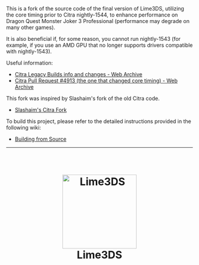 This is a fork of the source code of the final version of Lime3DS, utilizing the core timing prior to Citra nightly-1544, to enhance performance on Dragon Quest Monster Joker 3 Professional (performance may degrade on many other games).

It is also beneficial if, for some reason, you cannot run nightly-1543 (for example, if you use an AMD GPU that no longer supports drivers compatible with nightly-1543).

Useful information:

-   [Citra Legacy Builds info and changes - Web Archive](https://web.archive.org/web/20230603005840/https://citra-emu.org/wiki/citra-legacy-builds/#last-build-before-the-core-timing-rewrite)
-   [Citra Pull Request #4913 (the one that changed core timing) - Web Archive](https://web.archive.org/web/20230212174257/https://github.com/citra-emu/citra/pull/4913)

This fork was inspired by Slashaim's fork of the old Citra code.

-   [Slashaim's Citra Fork](https://github.com/Slashaim/citra-dqmj3pro?tab=readme-ov-file)

To build this project, please refer to the detailed instructions provided in the following wiki:

-   [Building from Source](https://github.com/azahar-emu/azahar/wiki/Building-From-Source)

---

<h1 align="center">
  <br>
  <a href="[https://github.com/Lime3DS]"><img src="https://raw.githubusercontent.com/Lime3DS/Lime3DS/1b1c4f29d4280c750702459fd9a6ada539a4e9a9/dist/lime.svg" alt="Lime3DS" width="200"></a>
  <br>
  <b>Lime3DS</b>
  <br>
</h1>

